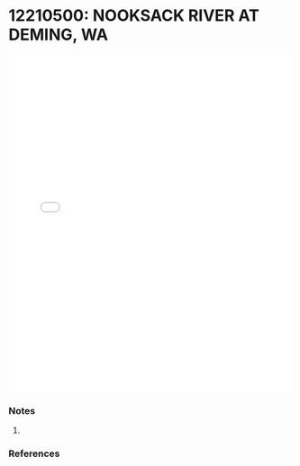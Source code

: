 # 12210500: NOOKSACK RIVER AT DEMING, WA

<iframe src="/distribution_estimation/_static/stations/12210500_fdc.html" width="100%" height="600" frameborder="0"></iframe>

### Notes
1. 

### References

